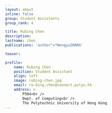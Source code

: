 ```yaml
---
layout: about
inline: false
group: Student Assistants
group_rank: 4

title: Rubing Chen
description: 
lastname: chen
publications: 'author^=*WengyuZHANG'

teaser: 

profile:
    name: Rubing Chen
    position: Student Assistant
    align: left
    image: rubing-chen.jpg
    email: ru-bing.chen@connect.polyu.hk
    address: >
        P504<br />
        Dept. of Computing<br />
        The Polytechnic University of Hong Kong
---
```


<!-- # Student Assistants

**Wengyu ZHANG**

Student Assistant, Undergraduate Student, Department of Computing, The Hong Kong Polytechnic University

[Homepage](https://wengyuzhang.com)
[Google Scholar](https://scholar.google.com/citations?user=zgV2AIAAAAAJ)
[wengyu.zhang@connect.polyu.hk](mailto:wengyu.zhang@connect.polyu.hk) -->